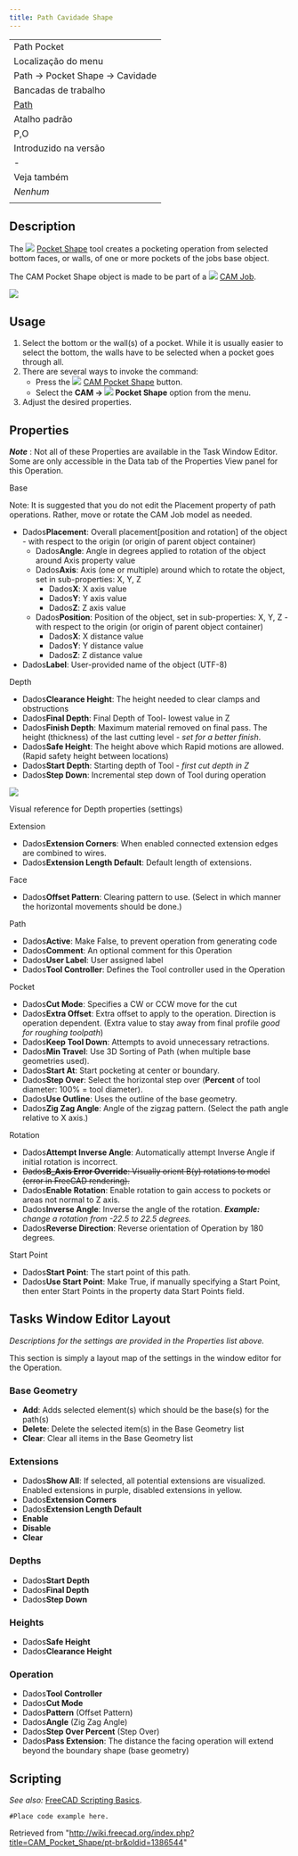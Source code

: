 ```yaml
---
title: Path Cavidade Shape
---
```

|  |
| --- |
| Path Pocket |
| Localização do menu |
| Path → Pocket Shape → Cavidade |
| Bancadas de trabalho |
| [Path](/Path_Workbench/pt "Path Workbench/pt") |
| Atalho padrão |
| P,O |
| Introduzido na versão |
| - |
| Veja também |
| *Nenhum* |
|  |

## Description

The ![](/images/CAM_Pocket_Shape.svg) [Pocket Shape](/CAM_Pocket_Shape "CAM Pocket Shape") tool creates a pocketing operation from selected bottom faces, or walls, of one or more pockets of the jobs base object.

The CAM Pocket Shape object is made to be part of a ![](/images/CAM_Job.svg) [CAM Job](/CAM_Job "CAM Job").

![](/images/Path_Pocket_Shape_example.png)

## Usage

1. Select the bottom or the wall(s) of a pocket. While it is usually easier to select the bottom, the walls have to be selected when a pocket goes through all.
2. There are several ways to invoke the command:
   * Press the ![](/images/CAM_Pocket_Shape.svg) [CAM Pocket Shape](/CAM_Pocket_Shape "CAM Pocket Shape") button.
   * Select the **CAM → ![](/images/CAM_Pocket_Shape.svg) Pocket Shape** option from the menu.
3. Adjust the desired properties.

## Properties

***Note*** : Not all of these Properties are available in the Task Window Editor. Some are only accessible in the Data tab of the Properties View panel for this Operation.

Base

Note: It is suggested that you do not edit the Placement property of path operations. Rather, move or rotate the CAM Job model as needed.

* Dados**Placement**: Overall placement[position and rotation] of the object - with respect to the origin (or origin of parent object container)
  + Dados**Angle**: Angle in degrees applied to rotation of the object around Axis property value
  + Dados**Axis**: Axis (one or multiple) around which to rotate the object, set in sub-properties: X, Y, Z
    - Dados**X**: X axis value
    - Dados**Y**: Y axis value
    - Dados**Z**: Z axis value
  + Dados**Position**: Position of the object, set in sub-properties: X, Y, Z - with respect to the origin (or origin of parent object container)
    - Dados**X**: X distance value
    - Dados**Y**: Y distance value
    - Dados**Z**: Z distance value
* Dados**Label**: User-provided name of the object (UTF-8)

Depth

* Dados**Clearance Height**: The height needed to clear clamps and obstructions
* Dados**Final Depth**: Final Depth of Tool- lowest value in Z
* Dados**Finish Depth**: Maximum material removed on final pass. The height (thickness) of the last cutting level - *set for a better finish*.
* Dados**Safe Height**: The height above which Rapid motions are allowed. (Rapid safety height between locations)
* Dados**Start Depth**: Starting depth of Tool - *first cut depth in Z*
* Dados**Step Down**: Incremental step down of Tool during operation

![](/images/Path-DepthsAndHeights.gif)

Visual reference for Depth properties (settings)

Extension

* Dados**Extension Corners**: When enabled connected extension edges are combined to wires.
* Dados**Extension Length Default**: Default length of extensions.

Face

* Dados**Offset Pattern**: Clearing pattern to use. (Select in which manner the horizontal movements should be done.)

Path

* Dados**Active**: Make False, to prevent operation from generating code
* Dados**Comment**: An optional comment for this Operation
* Dados**User Label**: User assigned label
* Dados**Tool Controller**: Defines the Tool controller used in the Operation

Pocket

* Dados**Cut Mode**: Specifies a CW or CCW move for the cut
* Dados**Extra Offset**: Extra offset to apply to the operation. Direction is operation dependent. (Extra value to stay away from final profile *good for roughing toolpath*)
* Dados**Keep Tool Down**: Attempts to avoid unnecessary retractions.
* Dados**Min Travel**: Use 3D Sorting of Path (when multiple base geometries used).
* Dados**Start At**: Start pocketing at center or boundary.
* Dados**Step Over**: Select the horizontal step over (**Percent** of tool diameter: 100% = tool diameter).
* Dados**Use Outline**: Uses the outline of the base geometry.
* Dados**Zig Zag Angle**: Angle of the zigzag pattern. (Select the path angle relative to X axis.)

Rotation

* Dados**Attempt Inverse Angle**: Automatically attempt Inverse Angle if initial rotation is incorrect.
* ~~Dados**B\_Axis Error Override**: Visually orient B(y) rotations to model (error in FreeCAD rendering).~~
* Dados**Enable Rotation**: Enable rotation to gain access to pockets or areas not normal to Z axis.
* Dados**Inverse Angle**: Inverse the angle of the rotation.  ***Example:** change a rotation from -22.5 to 22.5 degrees.*
* Dados**Reverse Direction**: Reverse orientation of Operation by 180 degrees.

Start Point

* Dados**Start Point**: The start point of this path.
* Dados**Use Start Point**: Make True, if manually specifying a Start Point, then enter Start Points in the property data Start Points field.

## Tasks Window Editor Layout

*Descriptions for the settings are provided in the Properties list above.*

This section is simply a layout map of the settings in the window editor for the Operation.

### Base Geometry

* **Add**: Adds selected element(s) which should be the base(s) for the path(s)
* **Delete**: Delete the selected item(s) in the Base Geometry list
* **Clear**: Clear all items in the Base Geometry list

### Extensions

* Dados**Show All**: If selected, all potential extensions are visualized. Enabled extensions in purple, disabled extensions in yellow.
* Dados**Extension Corners**
* Dados**Extension Length Default**
* **Enable**
* **Disable**
* **Clear**

### Depths

* Dados**Start Depth**
* Dados**Final Depth**
* Dados**Step Down**

### Heights

* Dados**Safe Height**
* Dados**Clearance Height**

### Operation

* Dados**Tool Controller**
* Dados**Cut Mode**
* Dados**Pattern** (Offset Pattern)
* Dados**Angle** (Zig Zag Angle)
* Dados**Step Over Percent** (Step Over)
* Dados**Pass Extension**: The distance the facing operation will extend beyond the boundary shape (base geometry)

## Scripting

*See also:* [FreeCAD Scripting Basics](/FreeCAD_Scripting_Basics "FreeCAD Scripting Basics").

```
#Place code example here.

```

Retrieved from "<http://wiki.freecad.org/index.php?title=CAM_Pocket_Shape/pt-br&oldid=1386544>"